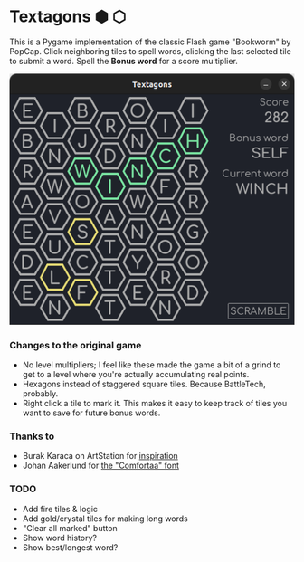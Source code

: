 # Textagons ⬢ ⬡
This is a Pygame implementation of the classic Flash game "Bookworm" by PopCap. Click neighboring tiles to spell words, clicking the last selected tile to submit a word. Spell the **Bonus word** for a score multiplier.

![Textagons](assets/screenshot.png)

### Changes to the original game
* No level multipliers; I feel like these made the game a bit of a grind to get to a level where you're actually accumulating real points.
* Hexagons instead of staggered square tiles. Because BattleTech, probably.
* Right click a tile to mark it. This makes it easy to keep track of tiles you want to save for future bonus words.

### Thanks to
* Burak Karaca on ArtStation for [inspiration](https://www.artstation.com/artwork/Lemkll)
* Johan Aakerlund for [the "Comfortaa" font](https://www.dafont.com/comfortaa.font)

### TODO
* Add fire tiles & logic
* Add gold/crystal tiles for making long words
* "Clear all marked" button
* Show word history?
* Show best/longest word?
